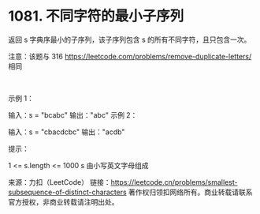 # 1081. 不同字符的最小子序列

返回 s 字典序最小的子序列，该子序列包含 s 的所有不同字符，且只包含一次。

注意：该题与 316 https://leetcode.com/problems/remove-duplicate-letters/ 相同

 

示例 1：

输入：s = "bcabc"
输出："abc"
示例 2：

输入：s = "cbacdcbc"
输出："acdb"
 

提示：

1 <= s.length <= 1000
s 由小写英文字母组成

来源：力扣（LeetCode）
链接：https://leetcode.cn/problems/smallest-subsequence-of-distinct-characters
著作权归领扣网络所有。商业转载请联系官方授权，非商业转载请注明出处。